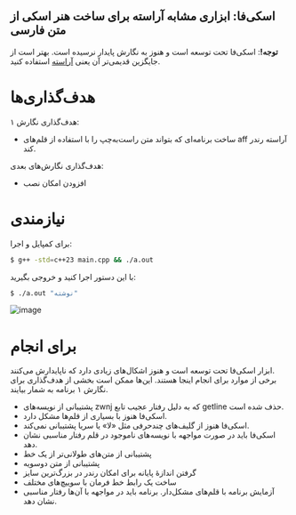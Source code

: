 اسکی‌فا: ابزاری مشابه آراسته برای ساخت هنر اسکی از متن فارسی
---

**توجه!**: اسکی‌فا تحت توسعه است و هنوز به نگارش پایدار نرسیده است. بهتر است از جایگزین قدیمی‌تر آن یعنی [آراسته](https://github.com/ekm507/araste) استفاده کنید.

# هدف‌گذاری‌ها

هدف‌گذاری نگارش ۱:

- ساخت برنامه‌ای که بتواند متن راست‌به‌چپ را با استفاده از قلم‌های aff آراسته رندر کند.

هدف‌گذاری نگارش‌های بعدی:

- افزودن امکان نصب

# نیازمندی

برای کمپایل و اجرا:

```bash
$ g++ -std=c++23 main.cpp && ./a.out
```

با این دستور اجرا کنید و خروجی بگیرید:
```bash
$ ./a.out "نوشته"
```

![image](https://github.com/ekm507/asciifa/assets/13185969/9843f189-f6dc-4f8f-ac11-dc1b0eace818)

# برای انجام

ابزار اسکی‌فا تحت توسعه است و هنوز اشکال‌های زیادی دارد که ناپایدارش می‌کنند.  
برخی از موارد برای انجام اینجا هستند.
این‌ها ممکن است بخشی از هدف‌گذاری برای نگارش ۱ برنامه به شمار بیایند.

- پشتیبانی از نویسه‌های zwnj که به دلیل رفتار عجیب تابع getline حذف شده است.
- اسکی‌فا هنوز با بسیاری از قلم‌ها مشکل دارد.
- اسکی‌فا هنوز از گلیف‌های چندحرفی مثل «لا» یا سریا پشتیبانی نمی‌کند.
- اسکی‌فا باید در صورت مواجهه با نویسه‌های ناموجود در قلم رفتار مناسبی نشان دهد.
- پشتیبانی از متن‌های طولانی‌تر از یک خط
- پشتیبانی از متن دوسویه
- گرفتن اندازهٔ پایانه برای امکان رندر در بزرگ‌ترین سایز
- ساخت یک رابط خط فرمان با سوییچ‌های مختلف
- آزمایش برنامه با قلم‌های مشکل‌دار. برنامه باید در مواجهه با آن‌ها رفتار مناسبی نشان دهد.